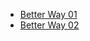 * [Better Way 01](ep2/2022-04-18-ep2-better-way-01.md)
* [Better Way 02](ep2/2022-04-18-ep2-better-way-02.md)

